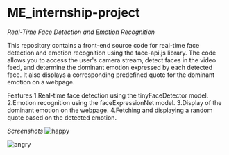 # ME_internship-project


*Real-Time Face Detection and Emotion Recognition*


This repository contains a front-end source code  for real-time face detection and emotion 
recognition using the face-api.js library. The code allows you to access the user's camera
stream, detect faces in the video feed, and determine the dominant emotion expressed by each
detected face. It also displays a corresponding predefined quote for the dominant emotion on a webpage.

Features
1.Real-time face detection using the tinyFaceDetector model.
2.Emotion recognition using the faceExpressionNet model.
3.Display of the dominant emotion on the webpage.
4.Fetching and displaying a random quote based on the detected emotion.
  
  *Screenshots*
  ![happy](https://github.com/Muhammed-Nabhan/ME_internship-project/assets/83818758/98fbb86b-e6af-4874-ad60-b5e2eb440e4f)

![angry](https://github.com/Muhammed-Nabhan/ME_internship-project/assets/83818758/f822da54-5ffd-439c-9c7b-1698a22c250f)
